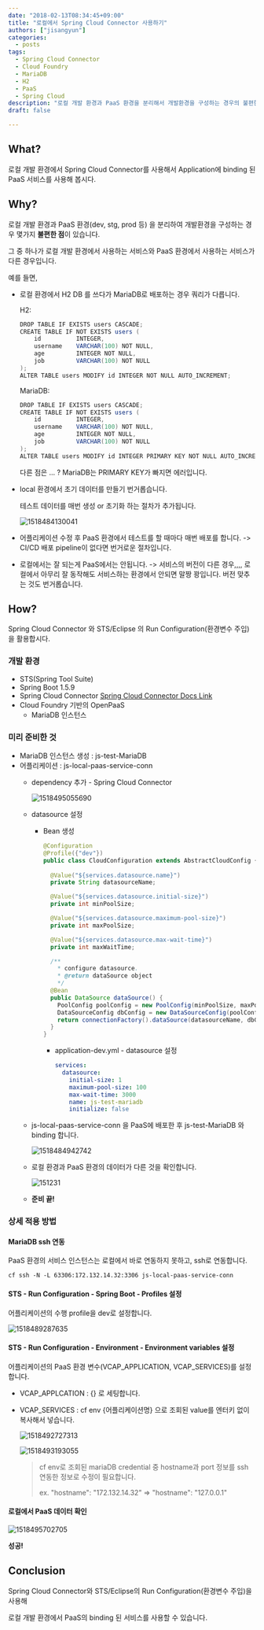 ```yaml
---
date: "2018-02-13T08:34:45+09:00"
title: "로컬에서 Spring Cloud Connector 사용하기"
authors: ["jisangyun"]
categories:
  - posts
tags:
  - Spring Cloud Connector
  - Cloud Foundry
  - MariaDB
  - H2
  - PaaS
  - Spring Cloud
description: "로컬 개발 환경과 PaaS 환경을 분리해서 개발환경을 구성하는 경우의 불편한점을 개선하기 위한 방법을 찾아보자"
draft: false

---
```




## What?

로컬 개발 환경에서 Spring Cloud Connector를 사용해서 Application에 binding 된 PaaS 서비스를 사용해 봅시다.



## Why?

로컬 개발 환경과 PaaS 환경(dev, stg, prod 등) 을 분리하여 개발환경을 구성하는 경우 몇가지 **불편한 점**이 있습니다.

그 중 하나가 로컬 개발 환경에서 사용하는 서비스와 PaaS 환경에서 사용하는 서비스가 다른 경우입니다.



예를 들면,

  - 로컬 환경에서 H2 DB 를 쓰다가 MariaDB로 배포하는 경우 쿼리가 다릅니다.
    
    H2:

    ```java
    DROP TABLE IF EXISTS users CASCADE;
    CREATE TABLE IF NOT EXISTS users (
       	id 			INTEGER,
       	username 	VARCHAR(100) NOT NULL,
        age 		INTEGER NOT NULL,
        job      	VARCHAR(100) NOT NULL
    );
    ALTER TABLE users MODIFY id INTEGER NOT NULL AUTO_INCREMENT;
    ```

    MariaDB:

    ```java
    DROP TABLE IF EXISTS users CASCADE;
    CREATE TABLE IF NOT EXISTS users (
       	id 			INTEGER,
        username 	VARCHAR(100) NOT NULL,
        age 		INTEGER NOT NULL,
        job      	VARCHAR(100) NOT NULL
    );
    ALTER TABLE users MODIFY id INTEGER PRIMARY KEY NOT NULL AUTO_INCREMENT;
    ```

    다른 점은 ... ?      MariaDB는 PRIMARY KEY가 빠지면 에러입니다.

  - local 환경에서 초기 데이터를 만들기 번거롭습니다. 

    테스트 데이터를 매번 생성 or 초기화 하는 절차가 추가됩니다.

    ![1518484130041](1518484130041.png)

  - 어플리케이션 수정 후 PaaS 환경에서 테스트를 할 때마다 매번 배포를 합니다. -> CI/CD 배포 pipeline이 없다면 번거로운 절차입니다.

  - 로컬에서는 잘 되는게 PaaS에서는 안됩니다. -> 서비스의 버전이 다른 경우,,,, 로컬에서 아무리 잘 동작해도 서비스하는 환경에서 안되면 말짱 꽝입니다. 버전 맞추는 것도 번거롭습니다.



## How?

Spring Cloud Connector 와 STS/Eclipse 의 Run Configuration(환경변수 주입) 을 활용합시다.

### 개발 환경
- STS(Spring Tool Suite)
- Spring Boot 1.5.9
- Spring Cloud Connector [Spring Cloud Connector Docs Link](http://cloud.spring.io/spring-cloud-connectors/spring-cloud-connectors.html)
- Cloud Foundry 기반의 OpenPaaS
  - MariaDB 인스턴스


### 미리 준비한 것
- MariaDB 인스턴스 생성 : js-test-MariaDB
- 어플리케이션 : js-local-paas-service-conn
  - dependency 추가 - Spring Cloud Connector
  
    ![1518495055690](1518495055690.png)
    
  - datasource 설정
    - Bean 생성

      ```java
      @Configuration
      @Profile({"dev"})
      public class CloudConfiguration extends AbstractCloudConfig {
        
        @Value("${services.datasource.name}")
        private String datasourceName;

        @Value("${services.datasource.initial-size}")
        private int minPoolSize;

        @Value("${services.datasource.maximum-pool-size}")
        private int maxPoolSize;

        @Value("${services.datasource.max-wait-time}")
        private int maxWaitTime;

        /**
          * configure datasource.
          * @return dataSource object
          */
        @Bean
        public DataSource dataSource() {
          PoolConfig poolConfig = new PoolConfig(minPoolSize, maxPoolSize, maxWaitTime);
          DataSourceConfig dbConfig = new DataSourceConfig(poolConfig, null);
          return connectionFactory().dataSource(datasourceName, dbConfig);
        }
      }
      ```

      - application-dev.yml - datasource 설정
        ```yaml
        services:
          datasource: 
            initial-size: 1
            maximum-pool-size: 100
            max-wait-time: 3000
            name: js-test-mariadb
            initialize: false
        ```

  - js-local-paas-service-conn 을 PaaS에 배포한 후 js-test-MariaDB 와 binding 합니다.

      ![1518484942742](1518484942742.png)

  - 로컬 환경과 PaaS 환경의 데이터가 다른 것을 확인합니다.

      ![151231](151231-8495551138.png)
      
  - **준비 끝!**



### 상세 적용 방법

#### MariaDB ssh 연동

PaaS 환경의 서비스 인스턴스는 로컬에서 바로 연동하지 못하고, ssh로 연동합니다.

`cf ssh -N -L 63306:172.132.14.32:3306 js-local-paas-service-conn`

#### STS - Run Configuration - Spring Boot - Profiles 설정

어플리케이션의 수행 profile을 dev로 설정합니다.

![1518489287635](1518489287635.png)

#### STS - Run Configuration - Environment - Environment variables 설정

어플리케이션의 PaaS 환경 변수(VCAP_APPLICATION, VCAP_SERVICES)를 설정합니다.

  - VCAP_APPLCATION : {} 로 세팅합니다.
  - VCAP_SERVICES : cf env {어플리케이션명} 으로 조회된 value를 엔터키 없이 복사해서 넣습니다.

      ![1518492727313](1518492727313.png)

      ![1518493193055](1518493193055.png)

      > cf env로 조회된 mariaDB credential 중 hostname과 port 정보를 ssh 연동한 정보로 수정이 필요합니다.
      >
      > ex. "hostname": "172.132.14.32" => "hostname": "127.0.0.1"

#### 로컬에서 PaaS 데이터 확인

![1518495702705](1518495702705.png)

**성공!**

  

## Conclusion

Spring Cloud Connector와 STS/Eclipse의 Run Configuration(환경변수 주입)을 사용해

로컬 개발 환경에서 PaaS의 binding 된 서비스를 사용할 수 있습니다.

